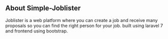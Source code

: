 ## About Simple-Joblister

Joblister is a web platform where you can create a job and receive many proposals so you can find the right person for your job. built using laravel 7 and frontend using bootstrap.

